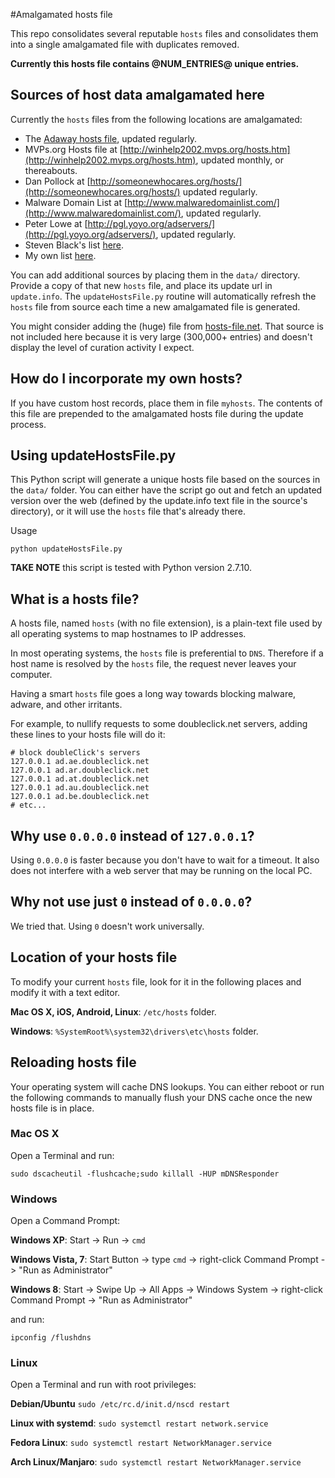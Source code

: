 #Amalgamated hosts file

This repo consolidates several reputable `hosts` files and consolidates them into a single
amalgamated file with duplicates removed.

**Currently this hosts file contains @NUM_ENTRIES@ unique entries.**

## Sources of host data amalgamated here

Currently the `hosts` files from the following locations are amalgamated:

* The [Adaway hosts file](http://adaway.org/hosts.txt), updated regularly.
* MVPs.org Hosts file at [http://winhelp2002.mvps.org/hosts.htm](http://winhelp2002.mvps.org/hosts.htm), updated monthly, or thereabouts.
* Dan Pollock at [http://someonewhocares.org/hosts/](http://someonewhocares.org/hosts/) updated regularly.
* Malware Domain List at [http://www.malwaredomainlist.com/](http://www.malwaredomainlist.com/), updated regularly.
* Peter Lowe at [http://pgl.yoyo.org/adservers/](http://pgl.yoyo.org/adservers/), updated regularly.
* Steven Black's list [here](https://raw.github.com/StevenBlack/hosts/master/data/StevenBlack/hosts).
* My own list [here](https://raw.githubusercontent.com/acappiello/hosts/master/data/AlexCappiello/hosts).

You can add additional sources by placing them in the `data/` directory. Provide a copy of that new
`hosts` file, and place its update url in `update.info`. The `updateHostsFile.py` routine will
automatically refresh the `hosts` file from source each time a new amalgamated file is generated.

You might consider adding the (huge) file from [hosts-file.net](http://hosts-file.net).  That source is not included here because it is very large (300,000+ entries) and doesn't display the level of curation activity I expect.

## How do I incorporate my own hosts?

If you have custom host records, place them in file `myhosts`.  The contents of this file are prepended to the amalgamated hosts file during the update process.

## Using updateHostsFile.py

This Python script will generate a unique hosts file based on the sources in the `data/` folder.
You can either have the script go out and fetch an updated version over the web (defined by the
update.info text file in the source's directory), or it will use the `hosts` file that's already
there.

Usage

    python updateHostsFile.py

**TAKE NOTE** this script is tested with Python version 2.7.10.

## What is a hosts file?

A hosts file, named `hosts` (with no file extension), is a plain-text file used by all operating
systems to map hostnames to IP addresses.

In most operating systems, the `hosts` file is preferential to `DNS`.  Therefore if a host name is
resolved by the `hosts` file, the request never leaves your computer.

Having a smart `hosts` file goes a long way towards blocking malware, adware, and other irritants.

For example, to nullify requests to some doubleclick.net servers, adding these lines to your hosts
file will do it:

    # block doubleClick's servers
    127.0.0.1 ad.ae.doubleclick.net
    127.0.0.1 ad.ar.doubleclick.net
    127.0.0.1 ad.at.doubleclick.net
    127.0.0.1 ad.au.doubleclick.net
    127.0.0.1 ad.be.doubleclick.net
    # etc...


## Why use `0.0.0.0` instead of `127.0.0.1`?
Using `0.0.0.0` is faster because you don't have to wait for a timeout. It also does not interfere
with a web server that may be running on the local PC.

## Why not use just `0` instead of `0.0.0.0`?
We tried that.  Using `0` doesn't work universally.


## Location of your hosts file
To modify your current `hosts` file, look for it in the following places and modify it with a text
editor.

**Mac OS X, iOS, Android, Linux**: `/etc/hosts` folder.

**Windows**: `%SystemRoot%\system32\drivers\etc\hosts` folder.

## Reloading hosts file
Your operating system will cache DNS lookups. You can either reboot or run the following commands to
manually flush your DNS cache once the new hosts file is in place.

### Mac OS X
Open a Terminal and run:

`sudo dscacheutil -flushcache;sudo killall -HUP mDNSResponder`

### Windows
Open a Command Prompt:

**Windows XP**: Start -> Run -> `cmd`

**Windows Vista, 7**: Start Button -> type `cmd` -> right-click Command Prompt ->
"Run as Administrator"

**Windows 8**: Start -> Swipe Up -> All Apps -> Windows System -> right-click Command Prompt ->
"Run as Administrator"

and run:

`ipconfig /flushdns`

### Linux
Open a Terminal and run with root privileges:

**Debian/Ubuntu** `sudo /etc/rc.d/init.d/nscd restart`

**Linux with systemd**: `sudo systemctl restart network.service`

**Fedora Linux**: `sudo systemctl restart NetworkManager.service`

**Arch Linux/Manjaro**: `sudo systemctl restart NetworkManager.service`
